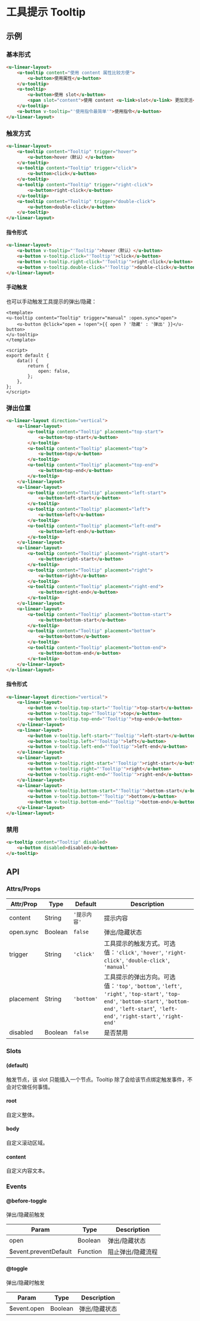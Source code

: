 # 工具提示 Tooltip

## 示例
### 基本形式

``` html
<u-linear-layout>
    <u-tooltip content="使用 content 属性比较方便">
        <u-button>使用属性</u-button>
    </u-tooltip>
    <u-tooltip>
        <u-button>使用 slot</u-button>
        <span slot="content">使用 content <u-link>slot</u-link> 更加灵活</span>
    </u-tooltip>
    <u-button v-tooltip="'使用指令最简单'">使用指令</u-button>
</u-linear-layout>
```

### 触发方式

``` html
<u-linear-layout>
    <u-tooltip content="Tooltip" trigger="hover">
        <u-button>hover（默认）</u-button>
    </u-tooltip>
    <u-tooltip content="Tooltip" trigger="click">
        <u-button>click</u-button>
    </u-tooltip>
    <u-tooltip content="Tooltip" trigger="right-click">
        <u-button>right-click</u-button>
    </u-tooltip>
    <u-tooltip content="Tooltip" trigger="double-click">
        <u-button>double-click</u-button>
    </u-tooltip>
</u-linear-layout>
```

#### 指令形式

``` html
<u-linear-layout>
    <u-button v-tooltip="'Tooltip'">hover（默认）</u-button>
    <u-button v-tooltip.click="'Tooltip'">click</u-button>
    <u-button v-tooltip.right-click="'Tooltip'">right-click</u-button>
    <u-button v-tooltip.double-click="'Tooltip'">double-click</u-button>
</u-linear-layout>
```

#### 手动触发

也可以手动触发工具提示的弹出/隐藏：

``` vue
<template>
<u-tooltip content="Tooltip" trigger="manual" :open.sync="open">
    <u-button @click="open = !open">{{ open ? '隐藏' : '弹出' }}</u-button>
</u-tooltip>
</template>

<script>
export default {
    data() {
        return {
            open: false,
        };
    },
};
</script>
```

### 弹出位置

``` html
<u-linear-layout direction="vertical">
    <u-linear-layout>
        <u-tooltip content="Tooltip" placement="top-start">
            <u-button>top-start</u-button>
        </u-tooltip>
        <u-tooltip content="Tooltip" placement="top">
            <u-button>top</u-button>
        </u-tooltip>
        <u-tooltip content="Tooltip" placement="top-end">
            <u-button>top-end</u-button>
        </u-tooltip>
    </u-linear-layout>
    <u-linear-layout>
        <u-tooltip content="Tooltip" placement="left-start">
            <u-button>left-start</u-button>
        </u-tooltip>
        <u-tooltip content="Tooltip" placement="left">
            <u-button>left</u-button>
        </u-tooltip>
        <u-tooltip content="Tooltip" placement="left-end">
            <u-button>left-end</u-button>
        </u-tooltip>
    </u-linear-layout>
    <u-linear-layout>
        <u-tooltip content="Tooltip" placement="right-start">
            <u-button>right-start</u-button>
        </u-tooltip>
        <u-tooltip content="Tooltip" placement="right">
            <u-button>right</u-button>
        </u-tooltip>
        <u-tooltip content="Tooltip" placement="right-end">
            <u-button>right-end</u-button>
        </u-tooltip>
    </u-linear-layout>
    <u-linear-layout>
        <u-tooltip content="Tooltip" placement="bottom-start">
            <u-button>bottom-start</u-button>
        </u-tooltip>
        <u-tooltip content="Tooltip" placement="bottom">
            <u-button>bottom</u-button>
        </u-tooltip>
        <u-tooltip content="Tooltip" placement="bottom-end">
            <u-button>bottom-end</u-button>
        </u-tooltip>
    </u-linear-layout>
</u-linear-layout>
```

#### 指令形式

``` html
<u-linear-layout direction="vertical">
    <u-linear-layout>
        <u-button v-tooltip.top-start="'Tooltip'">top-start</u-button>
        <u-button v-tooltip.top="'Tooltip'">top</u-button>
        <u-button v-tooltip.top-end="'Tooltip'">top-end</u-button>
    </u-linear-layout>
    <u-linear-layout>
        <u-button v-tooltip.left-start="'Tooltip'">left-start</u-button>
        <u-button v-tooltip.left="'Tooltip'">left</u-button>
        <u-button v-tooltip.left-end="'Tooltip'">left-end</u-button>
    </u-linear-layout>
    <u-linear-layout>
        <u-button v-tooltip.right-start="'Tooltip'">right-start</u-button>
        <u-button v-tooltip.right="'Tooltip'">right</u-button>
        <u-button v-tooltip.right-end="'Tooltip'">right-end</u-button>
    </u-linear-layout>
    <u-linear-layout>
        <u-button v-tooltip.bottom-start="'Tooltip'">bottom-start</u-button>
        <u-button v-tooltip.bottom="'Tooltip'">bottom</u-button>
        <u-button v-tooltip.bottom-end="'Tooltip'">bottom-end</u-button>
    </u-linear-layout>
</u-linear-layout>
```

### 禁用

``` html
<u-tooltip content="Tooltip" disabled>
    <u-button disabled>disabled</u-button>
</u-tooltip>
```

## API
### Attrs/Props

| Attr/Prop | Type | Default | Description |
| --------- | ---- | ------- | ----------- |
| content | String | `'提示内容'` | 提示内容 |
| open.sync | Boolean | `false` | 弹出/隐藏状态 |
| trigger | String | `'click'` | 工具提示的触发方式。可选值：`'click'`, `'hover'`, `'right-click'`, `'double-click'`, `'manual'` |
| placement | String | `'bottom'` | 工具提示的弹出方向。可选值：`'top'`, `'bottom'`, `'left'`, `'right'`, `'top-start'`, `'top-end'`, `'bottom-start'`, `'bottom-end'`, `'left-start`',` 'left-end'`, `'right-start'`, `'right-end'` |
| disabled | Boolean | `false` | 是否禁用 |

### Slots

#### (default)

触发节点，该 slot 只能插入一个节点。Tooltip 除了会给该节点绑定触发事件，不会对它做任何事情。

#### root

自定义整体。

#### body

自定义滚动区域。

#### content

自定义内容文本。

### Events

#### @before-toggle

弹出/隐藏前触发

| Param | Type | Description |
| ----- | ---- | ----------- |
| open | Boolean | 弹出/隐藏状态 |
| $event.preventDefault | Function | 阻止弹出/隐藏流程 |

#### @toggle

弹出/隐藏时触发

| Param | Type | Description |
| ----- | ---- | ----------- |
| $event.open | Boolean | 弹出/隐藏状态 |
